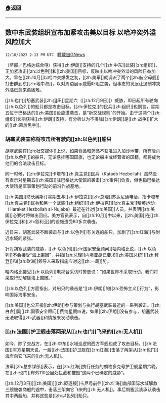 ###  [:house:返回](README.md)
---


## 数中东武装组织宣布加紧攻击美以目标 以哈冲突外溢风险加大
`12/10/2023 2:13 PM UTC ` [轉載自GNews](https://gnews.org/articles/2093288)

（萨那／巴格达综合电）获得[[zh:伊朗]]支持的几个[[zh:中东]]武装[[zh:组织]]，正加紧攻击[[zh:以色列]]和[[zh:美国]]目标，反映出以哈冲突外溢的风险日益加大。早在[[zh:10月]]以哈冲突爆发之初，[[zh:美军]]就调派了两个[[zh:航空母舰]]打击群到东[[zh:地中海]]，以对周边展示威慑吓阻之势，但事态的发展让遏制冲突外溢已愈来愈困难。

[[zh:也门]]胡塞武装[[zh:组织]]星期六（[[zh:12月9日]]）威胁，即日起所有驶向[[zh:以色列]]的船只都是攻击目标。[[zh:伊拉克]]的民兵[[zh:组织]]也恫言，星期五位于巴格达的[[zh:美国]]设施遭袭击，是“新交战规则”的开始。由于这两个[[zh:组织]]长期获得[[zh:伊朗]]支持，有分析认为不排除[[zh:伊朗]]是[[zh:战争]]扩大的[[zh:幕后黑手]]。

### 胡塞武装宣称将攻击所有驶向[[zh:以色列]]船只

胡塞武装在[[zh:社交媒体]]上说，如果食品和药品不获准进入加沙地带，所有驶向[[zh:以色列]]的船只，无论悬挂哪国国旗，也无论船主或经营者的国籍，都将成为他们的合法攻击目标。

同一时候，[[zh:伊拉克]]卡塔布[[zh:真主党]]民兵（Kataeb Hezbollah）虽然没有表示对星期五[[zh:美国]]驻巴格达大使馆的袭击[[zh:事件]]负责，但也指巴格达大使馆是军事策划行动的前沿作战基地。

[[zh:美国]]防长奥斯汀星期五与[[zh:伊拉克]][[zh:总理]]苏达尼通电话，指卡塔布[[zh:真主党]]民兵和另一个武装[[zh:组织]][[zh:伊拉克]][[zh:真主党]]精英运动（Haraket Hezbollah al-Nujaba）最近在针对[[zh:美国]]人员，并表明[[zh:美国]]必要时将做出回应。美方官员表示，自[[zh:10月]]中以来，[[zh:美国]]在[[zh:伊拉克]]和[[zh:叙利亚]]的设施遭受80多次袭击。

近日来，胡塞武装不断袭击与[[zh:以色列]]有关连的船只，加剧了[[zh:红海]]与附近水域的紧张。

针对胡塞武装的威胁，[[zh:以色列]][[zh:国家安全顾问]]哈内格比说，[[zh:以色列]]不会接受“海上围困”，并指[[zh:总理]]内坦亚胡已要求[[zh:美国总统]][[zh:拜登]]和[[zh:欧洲]]领导人采取措施应对这[[zh:一局]]势。

哈内格比接受[[zh:以色列]]电视台采访时警告说：“如果世界不采取行动，我们将采取行动解除海上围困。”

[[zh:以色列]]方面指出，对船只的袭击是“[[zh:伊朗]]的[[zh:恐怖主义]]行为”，影响国际海事安全。

[[zh:美国]]也公开指[[zh:伊朗]]参与策划与执行胡塞武装最近的一系列袭击。[[zh:白宫]]副[[zh:国家安全顾问]]费纳星期四说，如果[[zh:伊朗]]没有参与，胡塞武装无法取得[[zh:武器]]和情报来发动袭击。

### [[zh:法国]]护卫舰击落两架从[[zh:也门]]飞来的[[zh:无人机]]

如今，除了交战方，在[[zh:中东]]水域巡逻的西方军舰也成了攻击目标。[[zh:法国]]军方星期天说，一艘[[zh:法国]]护卫舰在[[zh:红海]]击落了两架从[[zh:也门]]海岸向它飞来的[[zh:无人机]]。

法军[[zh:总参谋部]]表示，在[[zh:红海]]执行任务的朗格多克号护卫舰星期六晚，在[[zh:也门]]岸外110公里处拦截和摧毁“这两个已确定的威胁”。

[[zh:12月3日]][[zh:美国]][[zh:驱逐舰]]卡尼号前往[[zh:红海]]南部国际水域解救三艘被袭商船的途中，击落三架向它飞来的[[zh:无人机]]。事后胡塞武装承认袭击其中两艘船，并称这些是[[zh:以色列]]船只。
